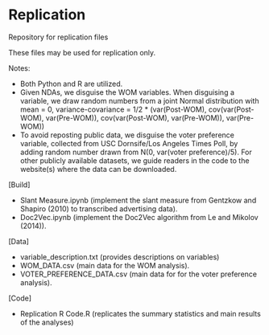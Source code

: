# Replication
Repository for replication files 

These files may be used for replication only.

Notes:
- Both Python and R are utilized.
- Given NDAs, we disguise the WOM variables. When disguising a variable, we draw random numbers from a joint Normal distribution with mean = 0, variance-covariance = 1/2 * (var(Post-WOM), cov(var(Post-WOM), var(Pre-WOM)), cov(var(Post-WOM), var(Pre-WOM)), var(Pre-WOM))
- To avoid reposting public data, we disguise the voter preference variable, collected from USC Dornsife/Los Angeles Times Poll, by adding random number drawn from N(0, var(voter preference)/5). For other publicly available datasets, we guide readers in the code to the website(s) where the data can be downloaded. 

[Build]
- Slant Measure.ipynb (implement the slant measure from Gentzkow and Shapiro (2010) to transcribed advertising data).
- Doc2Vec.ipynb (implement the Doc2Vec algorithm from Le and Mikolov (2014)).

[Data]
- variable_description.txt (provides descriptions on variables)
- WOM_DATA.csv (main data for the WOM analysis).
- VOTER_PREFERENCE_DATA.csv (main data for for the voter preference analysis).

[Code]
- Replication R Code.R (replicates the summary statistics and main results of the analyses)
